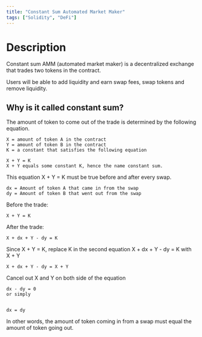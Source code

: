 ```yaml
---
title: "Constant Sum Automated Market Maker"
tags: ["Solidity", "DeFi"]
---
```


# Description

Constant sum AMM (automated market maker) is a decentralized exchange that trades two tokens in the contract.

Users will be able to add liquidity and earn swap fees, swap tokens and remove liquidity.

## Why is it called constant sum?

The amount of token to come out of the trade is determined by the following equation.

```
X = amount of token A in the contract
Y = amount of token B in the contract
K = a constant that satisfies the following equation

X + Y = K
X + Y equals some constant K, hence the name constant sum.
```

This equation X + Y = K must be true before and after every swap.

```
dx = Amount of token A that came in from the swap
dy = Amount of token B that went out from the swap
```

Before the trade:

```
X + Y = K
```

After the trade:

```
X + dx + Y - dy = K
```

Since X + Y = K, replace K in the second equation X + dx + Y - dy = K with X + Y

```
X + dx + Y - dy = X + Y
```

Cancel out X and Y on both side of the equation

```
dx - dy = 0
or simply


dx = dy
```

In other words, the amount of token coming in from a swap must equal the amount of token going out.
